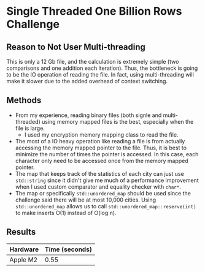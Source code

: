 # Single Threaded One Billion Rows Challenge 

## Reason to Not User Multi-threading
This is only a 12 Gb file, and the calculation is extremely simple (two comparisons and one addition each iteration). 
Thus, the bottleneck is going to be the IO operation of reading the file. In fact, 
using multi-threading will make it slower due to the added overhead of context switching.

## Methods
- From my experience, reading binary files (both signle and multi-threaded) using memory mapped files is the best, especially when the file is large.
  - I used my encryption memory mapping class to read the file.
- The most of a IO heavy operation like reading a file is from actually accessing the memory mapped pointer to the file. Thus, it is best to minimize 
    the number of times the pointer is accessed. In this case, each character only need to be accessed once from the memory mapped pointer.
- The map that keeps track of the statistics of each city can just use `std::string` since it didn't give me much of a performance improvement when 
I used custom comparator and equality checker with `char*`. 
- The map or specifically `std::unordered_map` should be used since the challenge said there will be at most 10,000 cities. 
Using `std::unordered_map` allows us to call `std::unordered_map::reserve(int)` to make inserts O(1) instead of O(log n).

## Results
| Hardware | Time (seconds) |
|----------|----------------|
| Apple M2 | 0.55           |
